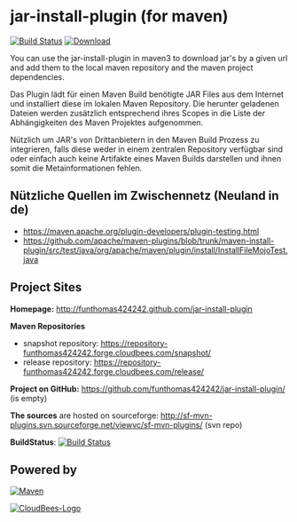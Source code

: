 # jar-install-plugin (for maven)

[![Build Status](https://travis-ci.org/FunThomas424242/jar-install-plugin.svg?branch=master)](https://travis-ci.org/FunThomas424242/jar-install-plugin)
[ ![Download](https://api.bintray.com/packages/funthomas424242/funthomas424242-maven-plugins/jar-install-plugin/images/download.svg) ](https://bintray.com/funthomas424242/funthomas424242-maven-plugins/jar-install-plugin/_latestVersion)

You can use the jar-install-plugin in maven3 to download jar's by a given url 
and add them to the local maven repository and the maven project dependencies.

Das Plugin lädt für einen Maven Build benötigte JAR Files aus dem
Internet und installiert diese im lokalen Maven
Repository.
Die
herunter geladenen Dateien werden zusätzlich entsprechend ihres
Scopes
in die Liste der Abhängigkeiten des Maven Projektes aufgenommen.

Nützlich um JAR's von Drittanbietern in den Maven Build Prozess zu
integrieren, falls diese weder in einem zentralen
Repository
verfügbar sind oder einfach auch keine Artifakte eines Maven Builds
darstellen und ihnen somit die Metainformationen fehlen.


## Nützliche Quellen im Zwischennetz (Neuland in de)

* https://maven.apache.org/plugin-developers/plugin-testing.html
* https://github.com/apache/maven-plugins/blob/trunk/maven-install-plugin/src/test/java/org/apache/maven/plugin/install/InstallFileMojoTest.java


## Project Sites


**Homepage:** http://funthomas424242.github.com/jar-install-plugin

**Maven Repositories**

 - snapshot repository: https://repository-funthomas424242.forge.cloudbees.com/snapshot/
 - release repository: https://repository-funthomas424242.forge.cloudbees.com/release/

**Project on GitHub:** https://github.com/funthomas424242/jar-install-plugin/ (is empty)

**The sources** are hosted on sourceforge: 
http://sf-mvn-plugins.svn.sourceforge.net/viewvc/sf-mvn-plugins/ (svn repo)

**BuildStatus**: [![Build Status](https://funthomas424242.ci.cloudbees.com/buildStatus/icon?job=jar-install-plugin)](https://funthomas424242.ci.cloudbees.com/job/jar-install-plugin/)


## Powered by


[![Maven](http://maven.apache.org/images/logos/maven-feather.png)](http://maven.apache.org)

[![CloudBees-Logo](http://www.cloudbees.com/sites/default/files/Button-Powered-by-CB.png)](http://www.cloudbees.com)

